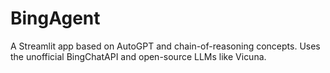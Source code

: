 # BingAgent
A Streamlit app based on AutoGPT and chain-of-reasoning concepts. Uses the unofficial BingChatAPI and open-source LLMs like Vicuna.
